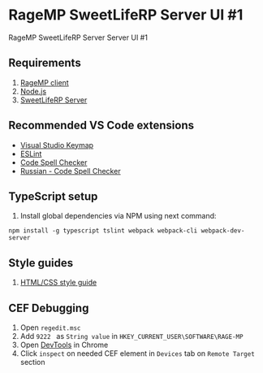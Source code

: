 # RageMP SweetLifeRP Server UI #1
RageMP SweetLifeRP Server Server UI #1

## Requirements
1. [RageMP client](https://rage.mp)
2. [Node.js](https://nodejs.org/en)
3. [SweetLifeRP Server](https://github.com/SweetLifeRP/server)

## Recommended VS Code extensions
- [Visual Studio Keymap](https://marketplace.visualstudio.com/items?itemName=ms-vscode.vs-keybindings)
- [ESLint](https://marketplace.visualstudio.com/items?itemName=dbaeumer.vscode-eslint)
- [Code Spell Checker](https://marketplace.visualstudio.com/items?itemName=streetsidesoftware.code-spell-checker)
- [Russian - Code Spell Checker](https://marketplace.visualstudio.com/items?itemName=streetsidesoftware.code-spell-checker-russian)

## TypeScript setup
1. Install global dependencies via NPM using next command:
```
npm install -g typescript tslint webpack webpack-cli webpack-dev-server
```

## Style guides
1. [HTML/CSS style guide](./HtmlCssStyleGuide.md)

## CEF Debugging
1. Open `regedit.msc`
2. Add `9222 ` as `String value` in `HKEY_CURRENT_USER\SOFTWARE\RAGE-MP`
3. Open [DevTools](chrome://inspect/#devices) in Chrome
4. Click `inspect` on needed CEF element in `Devices` tab on `Remote Target` section